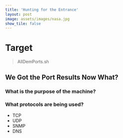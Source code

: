 ```yaml
---
title: 'Hunting for the Entrance'
layout: post
image: assets/images/nasa.jpg
show_tile: false
---
```


# Target
> AllDemPorts.sh
>

## We Got the Port Results Now What?  

### What is the purpose of the machine?  

### What protocols are being used?
- TCP
- UDP
- SNMP
- DNS

